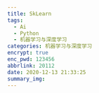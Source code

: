 ```yaml
---
title: SkLearn
tags:
  - Ai
  - Python
  - 机器学习与深度学习
categories: 机器学习与深度学习
encrypt: true
enc_pwd: 123456
abbrlink: 20112
date: 2020-12-13 21:33:25
summary_img:
---
```

